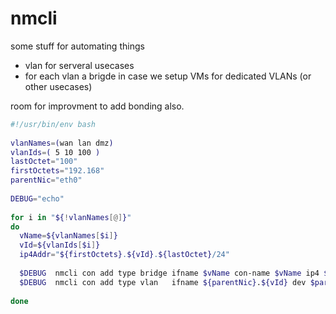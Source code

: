 # nmcli

some stuff for automating things
  * vlan for serveral usecases
  * for each vlan a brigde in case we setup VMs for dedicated VLANs (or other usecases)
  
room for improvment to add bonding also.

```bash
#!/usr/bin/env bash
 
vlanNames=(wan lan dmz)
vlanIds=( 5 10 100 )
lastOctet="100"
firstOctets="192.168"
parentNic="eth0"
 
DEBUG="echo"
 
for i in "${!vlanNames[@]}"
do
  vName=${vlanNames[$i]}
  vId=${vlanIds[$i]}
  ip4Addr="${firstOctets}.${vId}.${lastOctet}/24"
 
  $DEBUG  nmcli con add type bridge ifname $vName con-name $vName ip4 $ip4Addr
  $DEBUG  nmcli con add type vlan   ifname ${parentNic}.${vId} dev $parentNic id $vId master $vName slave-type bridge
 
done
```
